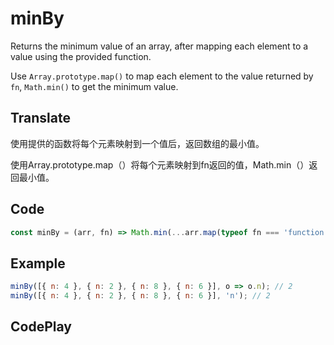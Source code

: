 # minBy

Returns the minimum value of an array, after mapping each element to a value using the provided function.

Use `Array.prototype.map()` to map each element to the value returned by `fn`, `Math.min()` to get the minimum value.

## Translate

使用提供的函数将每个元素映射到一个值后，返回数组的最小值。

使用Array.prototype.map（）将每个元素映射到fn返回的值，Math.min（）返回最小值。

## Code

```js
const minBy = (arr, fn) => Math.min(...arr.map(typeof fn === 'function' ? fn : val => val[fn]));
```

## Example

```js
minBy([{ n: 4 }, { n: 2 }, { n: 8 }, { n: 6 }], o => o.n); // 2
minBy([{ n: 4 }, { n: 2 }, { n: 8 }, { n: 6 }], 'n'); // 2
```

## CodePlay

<template>
  <code-play codeplay-id="" />
</template>
